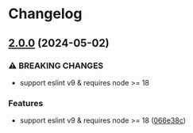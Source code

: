 # Changelog

## [2.0.0](https://github.com/aladdin-add/eslint-plugin/compare/eslint-plugin-no-autofix-v1.2.3...eslint-plugin-no-autofix-v2.0.0) (2024-05-02)


### ⚠ BREAKING CHANGES

* support eslint v9 & requires node >= 18

### Features

* support eslint v9 & requires node &gt;= 18 ([066e38c](https://github.com/aladdin-add/eslint-plugin/commit/066e38c866771b25fa3f09df69c71d603390e20e))

